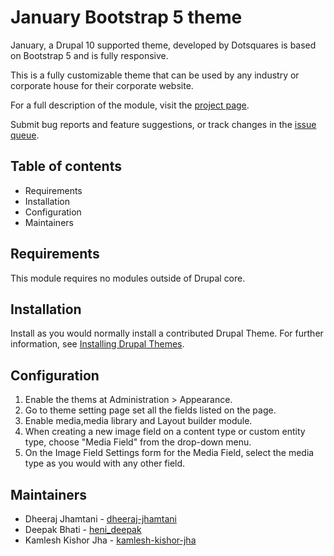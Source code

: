 # January Bootstrap 5 theme

January, a Drupal 10 supported theme, developed by Dotsquares is based on Bootstrap 5 and is fully responsive.

This is a fully customizable theme that can be used by any industry or corporate house for their corporate website.

For a full description of the module, visit the
[project page](https://www.drupal.org/project/january_theme).

Submit bug reports and feature suggestions, or track changes in the
[issue queue](https://www.drupal.org/project/issues/january_theme).


## Table of contents

- Requirements
- Installation
- Configuration
- Maintainers


## Requirements

This module requires no modules outside of Drupal core.


## Installation

Install as you would normally install a contributed Drupal Theme. For further
information, see
[Installing Drupal Themes](https://www.drupal.org/docs/extending-drupal/installing-themes).


## Configuration

1. Enable the thems at Administration > Appearance.
2. Go to theme setting page set all the fields listed on the page.
3. Enable media,media library and Layout builder module.
4. When creating a new image field on a content type or custom entity type, choose
   "Media Field" from the drop-down menu.
5. On the Image Field Settings form for the Media Field, select the media type
   as you would with any other field.


## Maintainers

- Dheeraj Jhamtani - [dheeraj-jhamtani](https://www.drupal.org/u/dheeraj-jhamtani)
- Deepak Bhati - [heni_deepak](https://www.drupal.org/u/heni_deepak)
- Kamlesh Kishor Jha - [kamlesh-kishor-jha](https://www.drupal.org/u/kamlesh-kishor-jha)